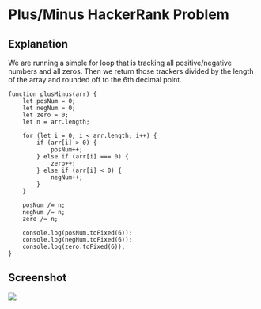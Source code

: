 # Plus/Minus HackerRank Problem

## Explanation
We are running a simple for loop that is tracking all positive/negative numbers and all zeros. Then we return those trackers divided by the length of the array and rounded off to the 6th decimal point.

```
function plusMinus(arr) {
    let posNum = 0;
    let negNum = 0;
    let zero = 0;
    let n = arr.length;

    for (let i = 0; i < arr.length; i++) {
        if (arr[i] > 0) {
            posNum++;
        } else if (arr[i] === 0) {
            zero++;
        } else if (arr[i] < 0) {
            negNum++;
        }
    }
    
    posNum /= n;
    negNum /= n;
    zero /= n;
    
    console.log(posNum.toFixed(6));
    console.log(negNum.toFixed(6));
    console.log(zero.toFixed(6));
}
```

## Screenshot
<img src="https://i.imgur.com/EK8SwcB.png">